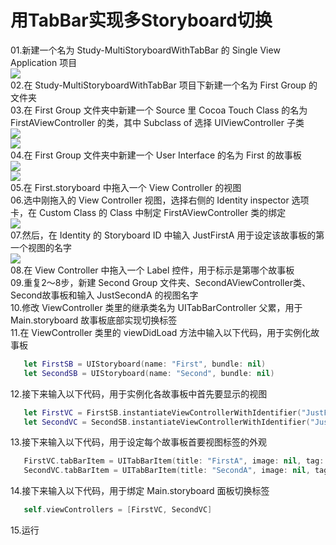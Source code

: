 用TabBar实现多Storyboard切换
=====

01.新建一个名为 Study-MultiStoryboardWithTabBar 的 Single View Application 项目<br/>
![](http://ww1.sinaimg.cn/large/462fccedly1feql047mslj20d307v3zb.jpg)<br/>
02.在 Study-MultiStoryboardWithTabBar 项目下新建一个名为 First Group 的文件夹<br/>
03.在 First Group 文件夹中新建一个 Source 里 Cocoa Touch Class 的名为 FirstAViewController 的类，其中 Subclass of 选择 UIViewController 子类<br/>
![](http://ww1.sinaimg.cn/large/462fccedly1feql83f43cj208s03uwes.jpg)<br/>
![](http://ww1.sinaimg.cn/large/462fccedly1feql8r7yl6j20cn04smxh.jpg)<br/>
04.在 First Group 文件夹中新建一个 User Interface 的名为 First 的故事板<br/>
![](http://ww1.sinaimg.cn/large/462fccedly1feql9wfx1nj208n03kglv.jpg)<br/>
![](http://ww1.sinaimg.cn/large/462fccedly1feqlaf5hwyj20af052aal.jpg)<br/>
05.在 First.storyboard 中拖入一个 View Controller 的视图<br/>
06.选中刚拖入的 View Controller 视图，选择右侧的 Identity inspector 选项卡，在 Custom Class 的 Class 中制定 FirstAViewController 类的绑定<br/>
![](http://ww1.sinaimg.cn/large/462fccedly1feql5jy9oqj206s02474e.jpg)<br/>
07.然后，在 Identity 的 Storyboard ID 中输入 JustFirstA 用于设定该故事板的第一个视图的名字<br/>
![](http://ww1.sinaimg.cn/large/462fccedly1feql6ab8evj206s02ndfx.jpg)<br/>
08.在 View Controller 中拖入一个 Label 控件，用于标示是第哪个故事板<br/>
09.重复2～8步，新建 Second Group 文件夹、SecondAViewController类、Second故事板和输入 JustSecondA 的视图名字<br/>
10.修改 ViewController 类里的继承类名为 UITabBarController 父累，用于 Main.storyboard 故事板底部实现切换标签<br/>
11.在 ViewController 类里的 viewDidLoad 方法中输入以下代码，用于实例化故事板<br/>
```Swift
   let FirstSB = UIStoryboard(name: "First", bundle: nil)
   let SecondSB = UIStoryboard(name: "Second", bundle: nil)
```
12.接下来输入以下代码，用于实例化各故事板中首先要显示的视图<br/>
```Swift
   let FirstVC = FirstSB.instantiateViewControllerWithIdentifier("JustFirstA")
   let SecondVC = SecondSB.instantiateViewControllerWithIdentifier("JustSecondA")
```
13.接下来输入以下代码，用于设定每个故事板首要视图标签的外观<br/>
```Swift
   FirstVC.tabBarItem = UITabBarItem(title: "FirstA", image: nil, tag: 0)
   SecondVC.tabBarItem = UITabBarItem(title: "SecondA", image: nil, tag: 0)
```
14.接下来输入以下代码，用于绑定 Main.storyboard 面板切换标签<br/>
```Swift
   self.viewControllers = [FirstVC, SecondVC]
```
15.运行
